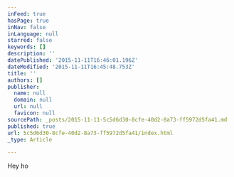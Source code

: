 ```yaml
---
inFeed: true
hasPage: true
inNav: false
inLanguage: null
starred: false
keywords: []
description: ''
datePublished: '2015-11-11T16:46:01.196Z'
dateModified: '2015-11-11T16:45:48.753Z'
title: ''
authors: []
publisher:
  name: null
  domain: null
  url: null
  favicon: null
sourcePath: _posts/2015-11-11-5c5d6d30-8cfe-40d2-8a73-ff5972d5fa41.md
published: true
url: 5c5d6d30-8cfe-40d2-8a73-ff5972d5fa41/index.html
_type: Article

---
```

Hey ho
